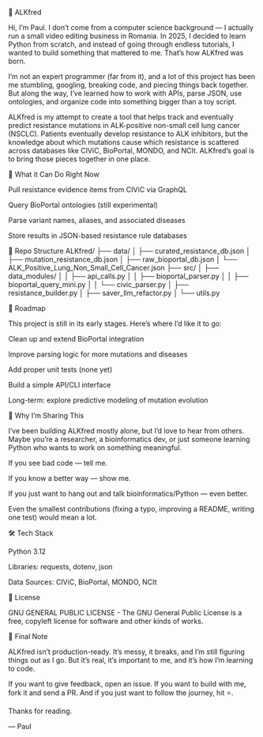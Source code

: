 🧬 ALKfred

Hi, I’m Paul. I don’t come from a computer science background — I actually run a small video editing business in Romania. In 2025, I decided to learn Python from scratch, and instead of going through endless tutorials, I wanted to build something that mattered to me. That’s how ALKfred was born.

I’m not an expert programmer (far from it), and a lot of this project has been me stumbling, googling, breaking code, and piecing things back together. But along the way, I’ve learned how to work with APIs, parse JSON, use ontologies, and organize code into something bigger than a toy script.

ALKfred is my attempt to create a tool that helps track and eventually predict resistance mutations in ALK-positive non-small cell lung cancer (NSCLC). Patients eventually develop resistance to ALK inhibitors, but the knowledge about which mutations cause which resistance is scattered across databases like CIViC, BioPortal, MONDO, and NCIt. ALKfred’s goal is to bring those pieces together in one place.

🚀 What it Can Do Right Now

Pull resistance evidence items from CIViC via GraphQL

Query BioPortal ontologies (still experimental)

Parse variant names, aliases, and associated diseases

Store results in JSON-based resistance rule databases

📂 Repo Structure
ALKfred/
├── data/
│   ├── curated_resistance_db.json
│   ├── mutation_resistance_db.json
│   ├── raw_bioportal_db.json
│   └── ALK_Positive_Lung_Non_Small_Cell_Cancer.json
├── src/
│   ├── data_modules/
│   │   ├── api_calls.py
│   │   ├── bioportal_parser.py
│   │   ├── bioportal_query_mini.py
│   │   └── civic_parser.py
│   ├── resistance_builder.py
│   ├── saver_llm_refactor.py
│   └── utils.py

🎯 Roadmap

This project is still in its early stages. Here’s where I’d like it to go:

 Clean up and extend BioPortal integration

 Improve parsing logic for more mutations and diseases

 Add proper unit tests (none yet)

 Build a simple API/CLI interface

 Long-term: explore predictive modeling of mutation evolution

🤝 Why I’m Sharing This

I’ve been building ALKfred mostly alone, but I’d love to hear from others. Maybe you’re a researcher, a bioinformatics dev, or just someone learning Python who wants to work on something meaningful.

If you see bad code — tell me.

If you know a better way — show me.

If you just want to hang out and talk bioinformatics/Python — even better.

Even the smallest contributions (fixing a typo, improving a README, writing one test) would mean a lot.

🛠️ Tech Stack

Python 3.12

Libraries: requests, dotenv, json

Data Sources: CIViC, BioPortal, MONDO, NCIt

📜 License

GNU GENERAL PUBLIC LICENSE - The GNU General Public License is a free, copyleft license for software and other kinds of works.

👋 Final Note

ALKfred isn’t production-ready. It’s messy, it breaks, and I’m still figuring things out as I go. But it’s real, it’s important to me, and it’s how I’m learning to code.

If you want to give feedback, open an issue. If you want to build with me, fork it and send a PR. And if you just want to follow the journey, hit ⭐.

Thanks for reading.

— Paul